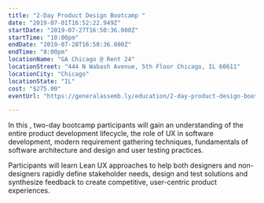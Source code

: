 ```yaml
---
title: "2-Day Product Design Bootcamp "
date: "2019-07-01T16:52:22.949Z"
startDate: "2019-07-27T16:50:36.000Z"
startTime: "10:00pm"
endDate: "2019-07-28T16:50:36.000Z"
endTime: "8:00pm"
locationName: "GA Chicago @ Rent 24"
locationStreet: "444 N Wabash Avenue, 5th Floor Chicago, IL 60611"
locationCity: "Chicago"
locationState: "IL"
cost: "$275.00"
eventUrl: "https://generalassemb.ly/education/2-day-product-design-bootcamp/chicago/78295"

---
```


In this , two-day bootcamp participants will gain an understanding of the entire product development lifecycle, the role of UX in software development, modern requirement gathering techniques, fundamentals of software architecture and design and user testing practices.

Participants will learn Lean UX approaches to help both designers and non-designers rapidly define stakeholder needs, design and test solutions and synthesize feedback to create competitive, user-centric product experiences.



